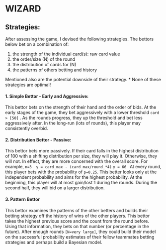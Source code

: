 # WIZARD

## Strategies:

After assessing the game, I devised the following strategies. The bettors below bet on a combination of:
1. the strength of the individual card(s): raw card value
2. the order/size (N) of the round
3. the distribution of cards for (N)
4. the patterns of others betting and history

Mentioned also are the potential downside of their strategy. * None of these strategies are optimal!

#### 1. Simple Bettor - Early and Aggressive:
This bettor bets on the strength of their hand and the order of bids.
At the early stages of the game, they bet aggressively  with a lower threshold  `card > [50]` . As the rounds progress, they up the threshold and bet less aggressively after.
In the long-run (lots of rounds),  this player may consistently overbid.

#### 2. Distribution Bettor - Passive:
This bettor bets more passively. If their card falls in the highest distribution of 100 with a shifting distribution per size, they will play it. Otherwise, they will not. In effect, they are more concerned with the overall score.
For example,
` n=3  y = card_max - (card_max/round_*4) `
`y = 66 `
At every round, this player bets with the probability of `p=0.25`. This better looks only at the independent probability and aims for the highest probability.
At the beginning, this player will at most gain/lost 1 during the rounds. During the second half, they will bid on a larger distribution.


#### 3. Pattern Bettor
This bettor examines the patterns of the other betters and builds their betting strategy off the history of wins of the other players.
This bettor takes the highest previous score and the count from the round before. Using that information, they bets on that number (or percentage in the future). After enough rounds `[N=very large]`, they could build their model on the successful probability estimates of their fellow teammates betting strategies and perhaps build a Bayesian model.